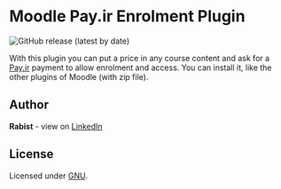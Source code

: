 # Moodle Pay.ir Enrolment Plugin

![GitHub release (latest by date)](https://img.shields.io/github/v/release/geraked/moodle-payir)

With this plugin you can put a price in any course content and ask for a [Pay.ir](https://pay.ir) payment to allow enrolment and access.
You can install it, like the other plugins of Moodle (with zip file).

## Author
**Rabist** - view on [LinkedIn](https://www.linkedin.com/in/rabist)

## License
Licensed under [GNU](LICENSE).